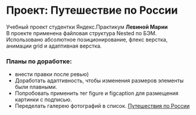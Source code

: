 # Проект: Путешествие по России
Учебный проект студентки Яндекс.Практикум **Левиной Марии**  
В проекте применена файловая структура Nested по БЭМ. Использовано абсолютное позиционирование, флекс верстка, анимации grid и адаптивная верстка.  
### Планы по доработке:  
* внести правки после ревью)  
* Доработать адаптивность, чтобы изменения размеров элементы были плавными.
* Попробовать применить тег figure и figcaption для размещения картинки с подписью.
* Переделать галерею фотографий в список.
<a href="https://levinamaria.github.io/russian-travel/">Путешествия по России</a>